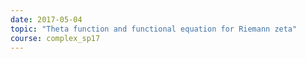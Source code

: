 ```yaml
---
date: 2017-05-04
topic: "Theta function and functional equation for Riemann zeta"
course: complex_sp17
---
```


